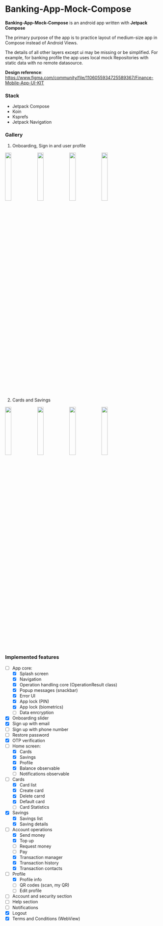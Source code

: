 # Banking-App-Mock-Compose

**Banking-App-Mock-Compose** is an android app written with **Jetpack Compose**

The primary purpose of the app is to practice layout of medium-size app in Compose instead of Android Views. 

The details of all other layers except ui may be missing or be simplified. 
For example, for banking profile the app uses local mock Repositories with static data with no remote datasource.

**Design reference**: https://www.figma.com/community/file/1106055934725589367/Finance-Mobile-App-UI-KIT

### Stack
- Jetpack Compose
- Koin
- Ksprefs
- Jetpack Navigation

### Gallery
1. Onboarding, Sign in and user profile
<p align="left">
<img src="https://github.com/alexandr7035/Banking-App-Mock-Compose/assets/22574399/f6436798-c655-45fd-940f-909108f0cd8f" width="20%"/>
<img src="https://github.com/alexandr7035/Banking-App-Mock-Compose/assets/22574399/9af32fed-6bdd-421a-bbad-b0a6b30c9384" width="20%"/>
<img src="https://github.com/alexandr7035/Banking-App-Mock-Compose/assets/22574399/5b60ccfd-c1a5-4716-a18b-d70c434f6ea1" width="20%"/>
<img src="https://github.com/alexandr7035/Banking-App-Mock-Compose/assets/22574399/498d3dcc-a79f-4575-8bf5-bf678777683a" width="20%"/>
</p>

2. Cards and Savings
<p align="left">
<img src="https://github.com/alexandr7035/Banking-App-Mock-Compose/assets/22574399/aacaeac3-24f7-491d-a69f-604d06d8de5a" width="20%"/>
<img src="https://github.com/alexandr7035/Banking-App-Mock-Compose/assets/22574399/bbb1c8ad-e1cd-4958-9da1-b4c32c88f67a" width="20%"/>
<img src="https://github.com/alexandr7035/Banking-App-Mock-Compose/assets/22574399/edee3a09-940a-4c18-b8c6-8ceec1c017fb" width="20%"/>
<img src="https://github.com/alexandr7035/Banking-App-Mock-Compose/assets/22574399/7b25851e-68ef-416e-bbdc-d37e67156f43" width="20%"/>
</p>

### Implemented features
- [ ] App core:
    - [X] Splash screen
    - [X] Navigation
    - [X] Operation handling core (OperationResult class)
    - [X] Popup messages (snackbar)
    - [X] Error UI
    - [X] App lock (PIN)
    - [X] App lock (biometrics)
    - [ ] Data enrcryption
- [X] Onboarding slider
- [X] Sign up with email
- [ ] Sign up with phone number
- [ ] Restore password
- [X] OTP verification
- [ ] Home screen:
    - [X] Cards
    - [X] Savings
    - [X] Profile
    - [X] Balance observable
    - [ ] Notifications observable
- [ ] Cards
    - [X] Card list
    - [X] Create card
    - [X] Delete carrd
    - [X] Default card
    - [ ] Card Statistics
- [X] Savings
    - [X] Savings list
    - [X] Saving details
- [ ] Account operations
    - [X] Send money
    - [X] Top up
    - [ ] Request money
    - [ ] Pay
    - [X] Transaction manager
    - [X] Transaction history
    - [X] Transaction contacts
 - [ ] Profile
    - [X] Profile info
    - [ ] QR codes (scan, my QR)
    - [ ] Edit profile
- [ ] Account and security section
- [ ] Help section
- [ ] Notifications 
- [X] Logout
- [X] Terms and Conditions (WebView)
